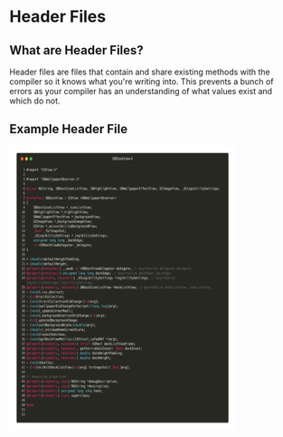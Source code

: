 # Header Files

## What are Header Files?

Header files are files that contain and share existing methods with the compiler so it knows what you're writing into. This prevents a bunch of errors as your compiler has an understanding of what values exist and which do not.

## Example Header File

<img src="https://github.com/FivePixels/iOS-Tweak-Development/blob/master/.gitbook/assets/carbon-17.png" width="400" height="500" />
